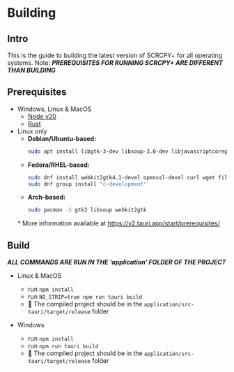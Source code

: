 # Building
## Intro
This is the guide to building the latest version of SCRCPY+ for all operating systems. Note: ***PREREQUISITES FOR RUNNING SCRCPY+ ARE DIFFERENT THAN BUILDING***

## Prerequisites
- Windows, Linux & MacOS
    - [Node v20](https://nodejs.org/en/)
    - [Rust](https://rustup.rs/)
- Linux only
    - **Debian/Ubuntu-based:**
      ```bash
      sudo apt install libgtk-3-dev libsoup-3.0-dev libjavascriptcoregtk-4.1-dev libwebkit2gtk-4.1-dev
      ```
    - **Fedora/RHEL-based:**
      ```bash
      sudo dnf install webkit2gtk4.1-devel openssl-devel curl wget file libappindicator-gtk3-devel librsvg2-devel
      sudo dnf group install "c-development"
      ```
    - **Arch-based:**
      ```bash
      sudo pacman -S gtk3 libsoup webkit2gtk
      ```
  \* More information available at https://v2.tauri.app/start/prerequisites/

## Build
***ALL COMMANDS ARE RUN IN THE 'application' FOLDER OF THE PROJECT***

- Linux & MacOS
    - run `npm install`
    - run `NO_STRIP=true npm run tauri build`
    - 🎉 The compiled project should be in the `application/src-tauri/target/release` folder

- Windows
    - run `npm install`
    - run `npm run tauri build`
    - 🎉 The compiled project should be in the `application/src-tauri/target/release` folder

